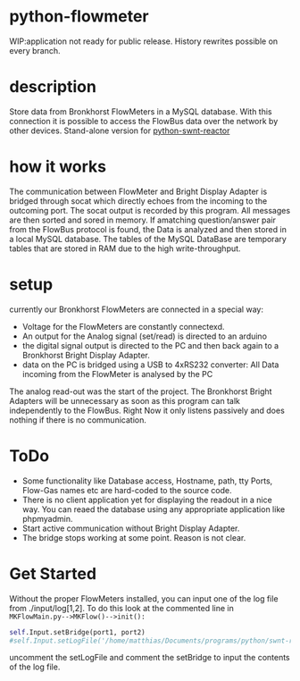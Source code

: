 # python-flowmeter
WIP:application not ready for public release. History rewrites possible on every branch.

# description
Store data from Bronkhorst FlowMeters in a MySQL database. With this connection it is possible to access the FlowBus data over the network by other devices.
Stand-alone version for [python-swnt-reactor](https://github.com/ukos-git/python-swnt-reactor)

# how it works
The communication between FlowMeter and Bright Display Adapter is bridged through socat which directly echoes from the incoming to the outcoming port. The socat output is recorded by this program. All messages are then sorted and sored in memory. If amatching  question/answer pair from the FlowBus protocol is found, the Data is analyzed and then stored in a local MySQL database. The tables of the MySQL DataBase are temporary tables that are stored in RAM due to the high write-throughput.

# setup
currently our Bronkhorst FlowMeters are connected in a special way:
* Voltage for the FlowMeters are constantly connectexd.
* An output for the Analog signal (set/read) is directed to an arduino
* the digital signal output is directed to the PC and then back again to a Bronkhorst Bright Display Adapter.
* data on the PC is bridged using a USB to 4xRS232 converter: All Data incoming from the FlowMeter is analysed by the PC

The analog read-out was the start of the project.
The Bronkhorst Bright Adapters will be unnecessary as soon as this program can talk independently to the FlowBus. Right Now it only listens passively and does nothing if there is no communication.

# ToDo
* Some functionality like Database access, Hostname, path, tty Ports, Flow-Gas names etc are hard-coded to the source code.
* There is no client application yet for displaying the readout in a nice way. You can reaed the database using any appropriate application like phpmyadmin.
* Start active communication without Bright Display Adapter.
* The bridge stops working at some point. Reason is not clear.

# Get Started
Without the proper FlowMeters installed, you can input one of the log file from ./input/log[1,2]. To do this look at the commented line in `MKFlowMain.py-->MKFlow()-->init():`
```python
self.Input.setBridge(port1, port2)
#self.Input.setLogFile('/home/matthias/Documents/programs/python/swnt-reactor/data/log/bridge/testing/log1.log')
```
uncomment the setLogFile and comment the setBridge to input the contents of the log file.
